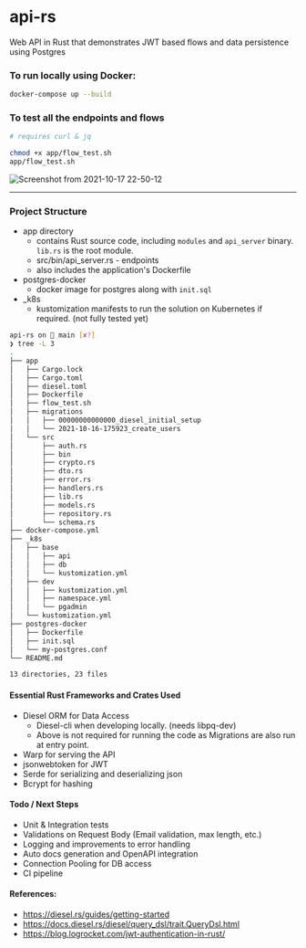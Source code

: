 # api-rs

Web API in Rust that demonstrates JWT based flows and data persistence using Postgres

### To run locally using Docker: 

```bash
docker-compose up --build
```

### To test all the endpoints and flows

```bash
# requires curl & jq

chmod +x app/flow_test.sh
app/flow_test.sh
```

![Screenshot from 2021-10-17 22-50-12](https://user-images.githubusercontent.com/3830633/137646213-346ab210-d42a-4e8d-8d18-52c0435c6983.png)

---

### Project Structure

* app directory
    * contains Rust source code, including `modules` and `api_server` binary. `lib.rs` is the root module.
    * src/bin/api_server.rs - endpoints
    * also includes the application's Dockerfile    
* postgres-docker
    * docker image for postgres along with `init.sql`
* _k8s 
    * kustomization manifests to run the solution on Kubernetes if required. (not fully tested yet)

```bash
api-rs on  main [✘?] 
❯ tree -L 3
.
├── app
│   ├── Cargo.lock
│   ├── Cargo.toml
│   ├── diesel.toml
│   ├── Dockerfile
│   ├── flow_test.sh
│   ├── migrations
│   │   ├── 00000000000000_diesel_initial_setup
│   │   └── 2021-10-16-175923_create_users
│   └── src
│       ├── auth.rs
│       ├── bin
│       ├── crypto.rs
│       ├── dto.rs
│       ├── error.rs
│       ├── handlers.rs
│       ├── lib.rs
│       ├── models.rs
│       ├── repository.rs
│       └── schema.rs
├── docker-compose.yml
├── _k8s
│   ├── base
│   │   ├── api
│   │   ├── db
│   │   └── kustomization.yml
│   ├── dev
│   │   ├── kustomization.yml
│   │   ├── namespace.yml
│   │   └── pgadmin
│   └── kustomization.yml
├── postgres-docker
│   ├── Dockerfile
│   ├── init.sql
│   └── my-postgres.conf
└── README.md

13 directories, 23 files
```

#### Essential Rust Frameworks and Crates Used

* Diesel ORM for Data Access    
    * Diesel-cli when developing locally. (needs libpq-dev)
    * Above is not required for running the code as Migrations are also run at entry point.
* Warp for serving the API
* jsonwebtoken for JWT
* Serde for serializing and deserializing json
* Bcrypt for hashing

#### Todo / Next Steps

* Unit & Integration tests
* Validations on Request Body (Email validation, max length, etc.)
* Logging and improvements to error handling
* Auto docs generation and OpenAPI integration
* Connection Pooling for DB access
* CI pipeline

#### References:

* https://diesel.rs/guides/getting-started
* https://docs.diesel.rs/diesel/query_dsl/trait.QueryDsl.html
* https://blog.logrocket.com/jwt-authentication-in-rust/

